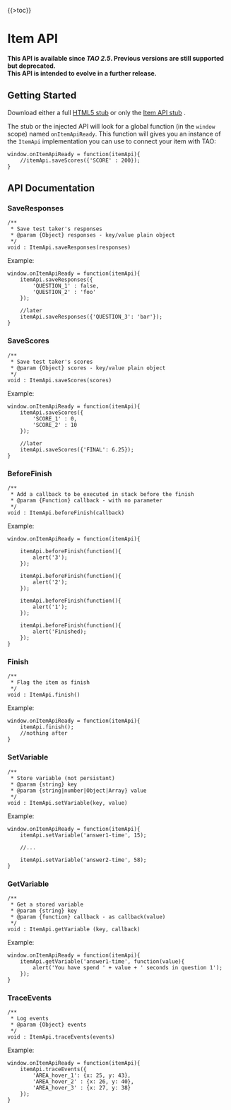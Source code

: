 {{\>toc}}

Item API
========

**This API is available since *TAO 2.5*. Previous versions are still supported but deprecated.**\
**This API is intended to evolve in a further release.**

Getting Started
---------------

Download either a full [HTML5 stub](http://forge.taotesting.com/attachments/download/2633/owi-stub.zip) or only the [Item API stub](http://forge.taotesting.com/attachments/download/2637/taoItemApi-stub.js) .

The stub or the injected API will look for a global function (in the `window` scope) named `onItemApiReady`. This function will gives you an instance of the `ItemApi` implementation you can use to connect your item with TAO:

    window.onItemApiReady = function(itemApi){
        //itemApi.saveScores({'SCORE' : 200});
    }

API Documentation
-----------------

### SaveResponses

    /**
     * Save test taker's responses
     * @param {Object} responses - key/value plain object
     */
    void : ItemApi.saveResponses(responses)

Example:

    window.onItemApiReady = function(itemApi){
        itemApi.saveResponses({
            'QUESTION_1' : false,
            'QUESTION_2' : 'foo'
        });

        //later
        itemApi.saveResponses({'QUESTION_3': 'bar'});
    }

### SaveScores

    /**
     * Save test taker's scores
     * @param {Object} scores - key/value plain object
     */
    void : ItemApi.saveScores(scores)

Example:

    window.onItemApiReady = function(itemApi){
        itemApi.saveScores({
            'SCORE_1' : 0,
            'SCORE_2' : 10
        });

        //later
        itemApi.saveScores({'FINAL': 6.25});
    }

### BeforeFinish

    /**
     * Add a callback to be executed in stack before the finish
     * @param {Function} callback - with no parameter
     */
    void : ItemApi.beforeFinish(callback)

Example:

    window.onItemApiReady = function(itemApi){

        itemApi.beforeFinish(function(){
            alert('3');
        });

        itemApi.beforeFinish(function(){
            alert('2');
        });

        itemApi.beforeFinish(function(){
            alert('1');
        });

        itemApi.beforeFinish(function(){
            alert('Finished);
        });
    }

### Finish

    /**
     * Flag the item as finish 
     */
    void : ItemApi.finish()

Example:

    window.onItemApiReady = function(itemApi){
        itemApi.finish();
        //nothing after
    }

### SetVariable

    /**
     * Store variable (not persistant)
     * @param {string} key
     * @param {string|number|Object|Array} value
     */
    void : ItemApi.setVariable(key, value)

Example:

    window.onItemApiReady = function(itemApi){
        itemApi.setVariable('answer1-time', 15);

        //...

        itemApi.setVariable('answer2-time', 58);
    }

### GetVariable

    /**
     * Get a stored variable
     * @param {string} key
     * @param {function} callback - as callback(value)
     */
    void : ItemApi.getVariable (key, callback)

Example:

    window.onItemApiReady = function(itemApi){
        itemApi.getVariable('answer1-time', function(value){
            alert('You have spend ' + value + ' seconds in question 1');
        });
    }

### TraceEvents

    /**
     * Log events
     * @param {Object} events
     */
    void : ItemApi.traceEvents(events)

Example:

    window.onItemApiReady = function(itemApi){
        itemApi.traceEvents({
            'AREA_hover_1': {x: 25, y: 43},
            'AREA_hover_2' : {x: 26, y: 40},
            'AREA_hover_3' : {x: 27, y: 38}
        });
    }

